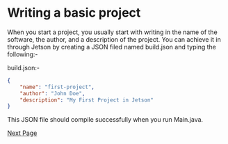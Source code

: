 # Writing a basic project

When you start a project, you usually start with writing in the name of the software, the author, and a description of the project. You can achieve it in through Jetson by creating a JSON filed named build.json and typing the following:-

build.json:-
```json
{
    "name": "first-project",
    "author": "John Doe",
    "description": "My First Project in Jetson"
}
```

This JSON file should compile successfully when you run Main.java.

[Next Page](launching-apps.md)
